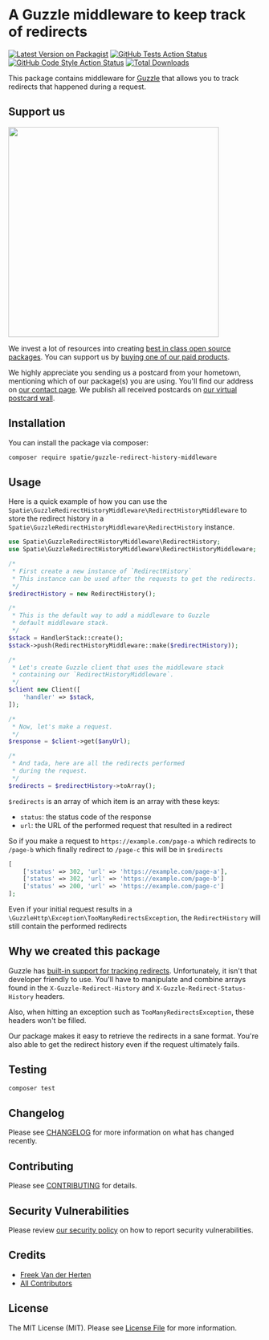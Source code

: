 # A Guzzle middleware to keep track of redirects

[![Latest Version on Packagist](https://img.shields.io/packagist/v/spatie/guzzle-redirect-history-middleware.svg?style=flat-square)](https://packagist.org/packages/spatie/guzzle-redirect-history-middleware)
[![GitHub Tests Action Status](https://img.shields.io/github/workflow/status/spatie/guzzle-redirect-history-middleware/run-tests?label=tests)](https://github.com/spatie/guzzle-redirect-history-middleware/actions?query=workflow%3ATests+branch%3Amaster)
[![GitHub Code Style Action Status](https://img.shields.io/github/workflow/status/spatie/guzzle-redirect-history-middleware/Check%20&%20fix%20styling?label=code%20style)](https://github.com/spatie/guzzle-redirect-history-middleware/actions?query=workflow%3A"Check+%26+fix+styling"+branch%3Amaster)
[![Total Downloads](https://img.shields.io/packagist/dt/spatie/guzzle-redirect-history-middleware.svg?style=flat-square)](https://packagist.org/packages/spatie/guzzle-redirect-history-middleware)

This package contains middleware for [Guzzle](https://docs.guzzlephp.org/en/stable/) that allows you to track redirects that happened during a request.

## Support us

[<img src="https://github-ads.s3.eu-central-1.amazonaws.com/guzzle-redirect-history-middleware.jpg?t=1" width="419px" />](https://spatie.be/github-ad-click/guzzle-redirect-history-middleware)

We invest a lot of resources into creating [best in class open source packages](https://spatie.be/open-source). You can support us by [buying one of our paid products](https://spatie.be/open-source/support-us).

We highly appreciate you sending us a postcard from your hometown, mentioning which of our package(s) you are using. You'll find our address on [our contact page](https://spatie.be/about-us). We publish all received postcards on [our virtual postcard wall](https://spatie.be/open-source/postcards).

## Installation

You can install the package via composer:

```bash
composer require spatie/guzzle-redirect-history-middleware
```

## Usage

Here is a quick example of how you can use the `Spatie\GuzzleRedirectHistoryMiddleware\RedirectHistoryMiddleware` to store the redirect history in a `Spatie\GuzzleRedirectHistoryMiddleware\RedirectHistory` instance.

```php
use Spatie\GuzzleRedirectHistoryMiddleware\RedirectHistory;
use Spatie\GuzzleRedirectHistoryMiddleware\RedirectHistoryMiddleware;

/*
 * First create a new instance of `RedirectHistory`
 * This instance can be used after the requests to get the redirects.
 */
$redirectHistory = new RedirectHistory();

/*
 * This is the default way to add a middleware to Guzzle
 * default middleware stack.
 */
$stack = HandlerStack::create();
$stack->push(RedirectHistoryMiddleware::make($redirectHistory));

/*
 * Let's create Guzzle client that uses the middleware stack
 * containing our `RedirectHistoryMiddleware`.
 */
$client new Client([
    'handler' => $stack,
]);

/*
 * Now, let's make a request.
 */
$response = $client->get($anyUrl);

/*
 * And tada, here are all the redirects performed
 * during the request.
 */
$redirects = $redirectHistory->toArray();
````

`$redirects` is an array of which item is an array with these keys:
- `status`: the status code of the response
- `url`: the URL of the performed request that resulted in a redirect

So if you make a request to `https://example.com/page-a` which redirects to `/page-b` which finally redirect to `/page-c` this will be in `$redirects`

```php
[
    ['status' => 302, 'url' => 'https://example.com/page-a'],
    ['status' => 302, 'url' => 'https://example.com/page-b']
    ['status' => 200, 'url' => 'https://example.com/page-c']
];
```

Even if your initial request results in a `\GuzzleHttp\Exception\TooManyRedirectsException`, the `RedirectHistory` will still contain the performed redirects

## Why we created this package

Guzzle has [built-in support for tracking redirects](https://docs.guzzlephp.org/en/stable/request-options.html#allow-redirects). Unfortunately, it isn't that developer friendly to use. You'll have to manipulate and combine arrays found in the `X-Guzzle-Redirect-History` and `X-Guzzle-Redirect-Status-History` headers.

Also, when hitting an exception such as `TooManyRedirectsException`, these headers won't be filled.

Our package makes it easy to retrieve the redirects in a sane format. You're also able to get the redirect history even if the request ultimately fails.

## Testing

```bash
composer test
```

## Changelog

Please see [CHANGELOG](CHANGELOG.md) for more information on what has changed recently.

## Contributing

Please see [CONTRIBUTING](.github/CONTRIBUTING.md) for details.

## Security Vulnerabilities

Please review [our security policy](../../security/policy) on how to report security vulnerabilities.

## Credits

- [Freek Van der Herten](https://github.com/freekmurze)
- [All Contributors](../../contributors)

## License

The MIT License (MIT). Please see [License File](LICENSE.md) for more information.
